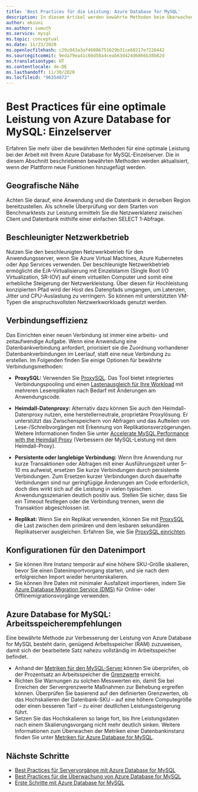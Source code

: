```yaml
---
title: 'Best Practices für die Leistung: Azure Database for MySQL'
description: In diesem Artikel werden bewährte Methoden beim Überwachen und Optimieren Ihrer Azure Database for MySQL-Instanzen beschrieben.
author: mksuni
ms.author: sumuth
ms.service: mysql
ms.topic: conceptual
ms.date: 11/23/2020
ms.openlocfilehash: c29c043a3af46086751629b31ce68217e7226442
ms.sourcegitcommit: 9eda79ea41c60d58a4ceab63d424d6866b38b82d
ms.translationtype: HT
ms.contentlocale: de-DE
ms.lasthandoff: 11/30/2020
ms.locfileid: "96354872"
---
```

# <a name="best-practices-for-optimal-performance-of-your-azure-database-for-mysql---single-server"></a>Best Practices für eine optimale Leistung von Azure Database for MySQL: Einzelserver

Erfahren Sie mehr über die bewährten Methoden für eine optimale Leistung bei der Arbeit mit Ihrem Azure Database for MySQL-Einzelserver. Die in diesem Abschnitt beschriebenen bewährten Methoden werden aktualisiert, wenn der Plattform neue Funktionen hinzugefügt werden.

## <a name="physical-proximity"></a>Geografische Nähe

 Achten Sie darauf, eine Anwendung und die Datenbank in derselben Region bereitzustellen. Als schnelle Überprüfung vor dem Starten von Benchmarktests zur Leistung ermitteln Sie die Netzwerklatenz zwischen Client und Datenbank mithilfe einer einfachen SELECT 1-Abfrage. 

## <a name="accelerated-networking"></a>Beschleunigter Netzwerkbetrieb

Nutzen Sie den beschleunigten Netzwerkbetrieb für den Anwendungsserver, wenn Sie Azure Virtual Machines, Azure Kubernetes oder App Services verwenden. Der beschleunigte Netzwerkbetrieb ermöglicht die E/A-Virtualisierung mit Einzelstamm (Single Root I/O Virtualization, SR-IOV) auf einem virtuellen Computer und somit eine erhebliche Steigerung der Netzwerkleistung. Über diesen für Hochleistung konzipierten Pfad wird der Host des Datenpfads umgangen, um Latenzen, Jitter und CPU-Auslastung zu verringern. So können mit unterstützten VM-Typen die anspruchsvollsten Netzwerkworkloads genutzt werden.

## <a name="connection-efficiency"></a>Verbindungseffizienz

Das Einrichten einer neuen Verbindung ist immer eine arbeits- und zeitaufwendige Aufgabe. Wenn eine Anwendung eine Datenbankverbindung anfordert, priorisiert sie die Zuordnung vorhandener Datenbankverbindungen im Leerlauf, statt eine neue Verbindung zu erstellen.  Im Folgenden finden Sie einige Optionen für bewährte Verbindungsmethoden:

- **ProxySQL:** Verwenden Sie [ProxySQL](https://proxysql.com/). Das Tool bietet integriertes Verbindungspooling und einen [Lastenausgleich für Ihre Workload](https://techcommunity.microsoft.com/t5/azure-database-for-mysql/load-balance-read-replicas-using-proxysql-in-azure-database-for/ba-p/880042) mit mehreren Lesereplikaten nach Bedarf mit Änderungen am Anwendungscode.

- **Heimdall-Datenproxy:** Alternativ dazu können Sie auch den Heimdall-Datenproxy nutzen, eine herstellerneutrale, proprietäre Proxylösung. Er unterstützt das Zwischenspeichern von Abfragen und das Aufteilen von Lese-/Schreibvorgängen mit Erkennung von Replikationsverzögerungen. Weitere Informationen finden Sie unter [Accelerate MySQL Performance with the Heimdall Proxy](https://techcommunity.microsoft.com/t5/azure-database-for-mysql/accelerate-mysql-performance-with-the-heimdall-proxy/ba-p/1063349) (Verbessern der MySQL-Leistung mit dem Heimdall-Proxy).  

- **Persistente oder langlebige Verbindung:** Wenn Ihre Anwendung nur kurze Transaktionen oder Abfragen mit einer Ausführungszeit unter 5–10 ms aufweist, ersetzen Sie kurze Verbindungen durch persistente Verbindungen. Zum Ersetzen kurzer Verbindungen durch dauerhafte Verbindungen sind nur geringfügige Änderungen am Code erforderlich, doch dies wirkt sich auf die Leistung in vielen typischen Anwendungsszenarien deutlich positiv aus. Stellen Sie sicher, dass Sie ein Timeout festlegen oder die Verbindung trennen, wenn die Transaktion abgeschlossen ist.

- **Replikat:** Wenn Sie ein Replikat verwenden, können Sie mit [ProxySQL](https://proxysql.com/) die Last zwischen dem primären und dem lesbaren sekundären Replikatserver ausgleichen. Erfahren Sie, wie Sie [ProxySQL einrichten](https://techcommunity.microsoft.com/t5/azure-database-for-mysql/scaling-an-azure-database-for-mysql-workload-running-on/ba-p/1105847).

## <a name="data-import-configurations"></a>Konfigurationen für den Datenimport

- Sie können Ihre Instanz temporär auf eine höhere SKU-Größe skalieren, bevor Sie einen Datenimportvorgang starten, und sie nach dem erfolgreichen Import wieder herunterskalieren.
- Sie können Ihre Daten mit minimaler Ausfallzeit importieren, indem Sie [Azure Database Migration Service (DMS)](https://datamigration.microsoft.com/) für Online- oder Offlinemigrationsvorgänge verwenden. 

## <a name="azure-database-for-mysql-memory-recommendations"></a>Azure Database for MySQL: Arbeitsspeicherempfehlungen

Eine bewährte Methode zur Verbesserung der Leistung von Azure Database for MySQL besteht darin, genügend Arbeitsspeicher (RAM) zuzuweisen, damit sich der bearbeitete Satz nahezu vollständig im Arbeitsspeicher befindet. 

- Anhand der [Metriken für den MySQL-Server](https://docs.microsoft.com/azure/mysql/concepts-monitoring) können Sie überprüfen, ob der Prozentsatz an Arbeitsspeicher die [Grenzwerte](https://docs.microsoft.com/azure/mysql/concepts-pricing-tiers) erreicht. 
- Richten Sie Warnungen zu solchen Messwerten ein, damit Sie bei Erreichen der Servergrenzwerte Maßnahmen zur Behebung ergreifen können. Überprüfen Sie basierend auf den definierten Grenzwerten, ob das Hochskalieren der Datenbank-SKU – auf eine höhere Computegröße oder einen besseren Tarif – zu einer deutlichen Leistungssteigerung führt. 
- Setzen Sie das Hochskalieren so lange fort, bis Ihre Leistungsdaten nach einem Skalierungsvorgang nicht mehr deutlich sinken. Weitere Informationen zum Überwachen der Metriken einer Datenbankinstanz finden Sie unter [Metriken für Azure Database for MySQL](https://docs.microsoft.com/azure/mysql/concepts-monitoring#metrics).

## <a name="next-steps"></a>Nächste Schritte

- [Best Practices für Servervorgänge mit Azure Database for MySQL](concept-operation-excellence-best-practices.md) <br/>
- [Best Practices für die Überwachung von Azure Database for MySQL](concept-monitoring-best-practices.md)<br/>
- [Erste Schritte mit Azure Database for MySQL](quickstart-create-mysql-server-database-using-azure-portal.md)<br/>
